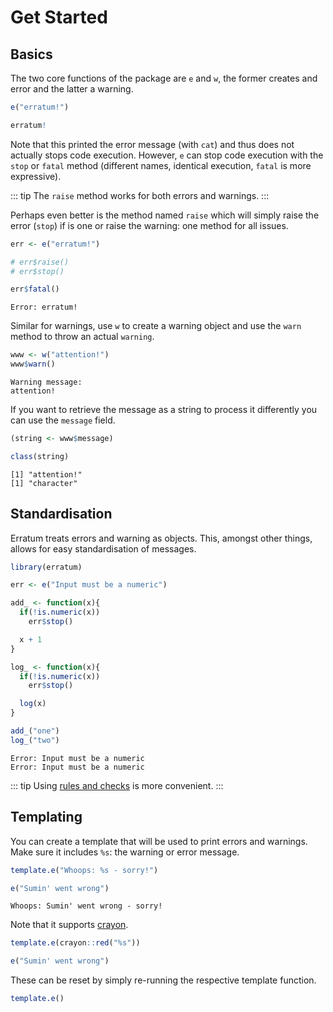 # Get Started

## Basics

The two core functions of the package are `e` and `w`, the former creates and error and the latter a warning.

```r
e("erratum!")
```

```r
erratum!
```

Note that this printed the error message (with `cat`) and thus does not actually stops code execution. However, `e` can stop code execution with the `stop` or `fatal` method (different names, identical execution, `fatal` is more expressive). 

::: tip
The `raise` method works for both errors and warnings.
:::

Perhaps even better is the method named `raise` which will simply raise the error (`stop`) if is one or raise the warning: one method for all issues.

```r
err <- e("erratum!")

# err$raise()
# err$stop()

err$fatal()
```

```
Error: erratum!
```

Similar for warnings, use `w` to create a warning object and use the `warn` method to throw an actual `warning`.

```r
www <- w("attention!")
www$warn()
```

```
Warning message:
attention! 
```

If you want to retrieve the message as a string to process it differently you can use the `message` field.

```r
(string <- www$message)

class(string)
```

```
[1] "attention!"
[1] "character"
```

## Standardisation

Erratum treats errors and warning as objects. This, amongst other things, allows for easy standardisation of messages.

```r
library(erratum)

err <- e("Input must be a numeric")

add_ <- function(x){
  if(!is.numeric(x))
    err$stop()

  x + 1
}

log_ <- function(x){
  if(!is.numeric(x))
    err$stop()

  log(x)
}

add_("one")
log_("two")
```

```
Error: Input must be a numeric
Error: Input must be a numeric
```

::: tip
Using [rules and checks](/guide/handling.html#rules-and-checks) is more convenient.
:::

## Templating

You can create a template that will be used to print errors and warnings. Make sure it includes `%s`: the warning or error message.

```r
template.e("Whoops: %s - sorry!")

e("Sumin' went wrong")
```

```
Whoops: Sumin' went wrong - sorry!
```

Note that it supports [crayon](https://github.com/r-lib/crayon).

```r
template.e(crayon::red("%s"))

e("Sumin' went wrong")
```

These can be reset by simply re-running the respective template function.

```r
template.e()
```